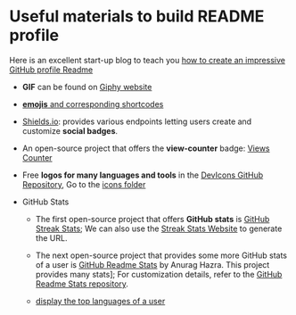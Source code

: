 # Useful materials to build README profile
<!--
**Jujie-YANG/Jujie-YANG** is a ✨ _special_ ✨ repository because its `README.md` (this file) appears on your GitHub profile.

Here are some ideas to get you started:

- 🔭 I’m currently working on ...
- 🌱 I’m currently learning ...
- 👯 I’m looking to collaborate on ...
- 🤔 I’m looking for help with ...
- 💬 Ask me about ...
- 📫 How to reach me: ...
- 😄 Pronouns: ...
- ⚡ Fun fact: ...
-->

Here is an excellent start-up blog to teach you [how to create an impressive GitHub profile Readme](https://www.sitepoint.com/github-profile-readme/)

- **GIF** can be found on [Giphy website](https://giphy.com/)
- [**emojis** and corresponding shortcodes](https://github.com/ikatyang/emoji-cheat-sheet/blob/master/README.md)
- [Shields.io](https://img.shields.io/): provides various endpoints letting users create and customize **social badges**.
- An open-source project that offers the **view-counter** badge: [Views Counter](https://github.com/antonkomarev/github-profile-views-counter)
- Free **logos for many languages and tools** in the [DevIcons GitHub Repository](https://github.com/devicons/devicon/), Go to the [icons folder](https://github.com/devicons/devicon/tree/master/icons)
    
- GitHub Stats
    - The first open-source project that offers **GitHub stats** is [GitHub Streak Stats](https://github.com/DenverCoder1/github-readme-streak-stats); We can also use the [Streak Stats Website](http://github-readme-streak-stats.herokuapp.com/demo/) to generate the URL.

    - The next open-source project that provides some more GitHub stats of a user is [GitHub Readme Stats](https://github.com/anuraghazra/github-readme-stats) by Anurag Hazra. This project provides many stats]; For customization details, refer to the [GitHub Readme Stats repository](https://github.com/anuraghazra/github-readme-stats).

    - [display the top languages of a user](https://github.com/anuraghazra/github-readme-stats)